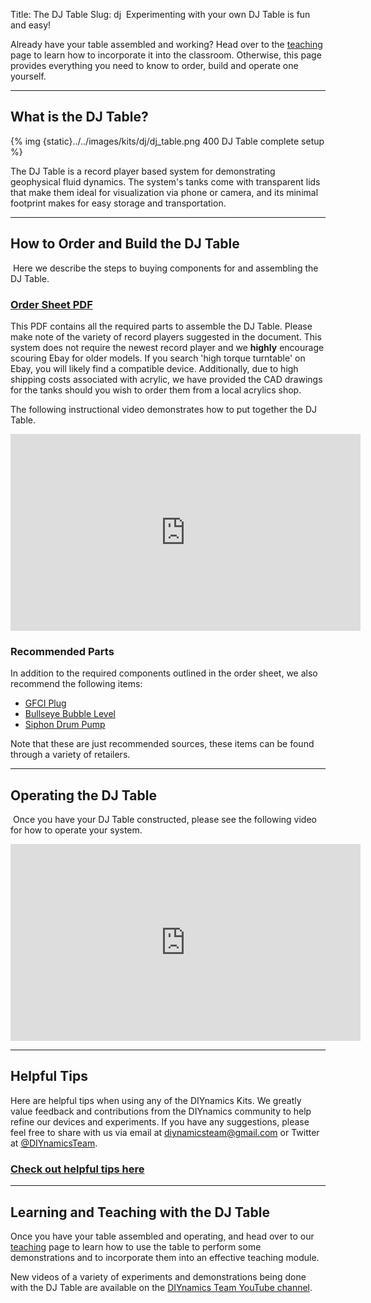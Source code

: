 Title: The DJ Table
Slug: dj
​
Experimenting with your own DJ Table is fun and easy!

Already have your table assembled and working? Head over to the [teaching](/pages/teaching.html) page to learn how to incorporate it into the classroom. Otherwise, this page provides everything you need to know to order, build and operate one yourself.

---

## What is the DJ Table?

{% img {static}../../images/kits/dj/dj_table.png 400 DJ Table complete setup %}

The DJ Table is a record player based system for demonstrating geophysical fluid dynamics. The system's tanks come with transparent lids that make them ideal for visualization via phone or camera, and its minimal footprint makes for easy storage and transportation.

---

## How to Order and Build the DJ Table
​
Here we describe the steps to buying components for and assembling the DJ Table.
​
### [Order Sheet PDF]({static}../../pdfs/dj/DJ_Order_Sheet.pdf)
This PDF contains all the required parts to assemble the DJ Table. Please make note of the variety of record players suggested in the document. This system does not require the newest record player and we **highly** encourage scouring Ebay for older models. If you search 'high torque turntable' on Ebay, you will likely find a compatible device. Additionally, due to high shipping costs associated with acrylic, we have provided the CAD drawings for the tanks should you wish to order them from a local acrylics shop.

The following instructional video demonstrates how to put together the DJ Table.

<iframe width="560" height="315" src="https://www.youtube.com/embed/SoTafsJMSK4" frameborder="0" allow="accelerometer; autoplay; clipboard-write; encrypted-media; gyroscope; picture-in-picture" allowfullscreen></iframe>

### Recommended Parts

In addition to the required components outlined in the order sheet, we also recommend the following items:

- [GFCI Plug](https://www.amazon.com/dp/B000XVG72G/ref=cm_sw_em_r_mt_dp_aqZtFbF8WHY6S)
- [Bullseye Bubble Level](https://www.mcmaster.com/2147A11/)
- [Siphon Drum Pump](https://www.mcmaster.com/9894K44/)

Note that these are just recommended sources, these items can be found through a variety of retailers.

---

## Operating the DJ Table
​
Once you have your DJ Table constructed, please see the following video for how to operate your system.​

<iframe width="560" height="315" src="https://www.youtube.com/embed/FBURAX1hNV8" frameborder="0" allow="accelerometer; autoplay; clipboard-write; encrypted-media; gyroscope; picture-in-picture" allowfullscreen></iframe>

---

## Helpful Tips

Here are helpful tips when using any of the DIYnamics Kits. We greatly value feedback and contributions from the DIYnamics community to help refine our devices and experiments. If you have any suggestions, please feel free to share with us via email at [diynamicsteam@gmail.com](mailto:diynamicsteam@gmail.com) or Twitter at [@DIYnamicsTeam](https://twitter.com/diynamicsteam).

### [Check out helpful tips here](/pages/tips.html)

---

## Learning and Teaching with the DJ Table
Once you have your table assembled and operating, and head over to our [teaching](/pages/teaching.html) page to learn how to use the table to perform some demonstrations and to incorporate them into an effective teaching module.

New videos of a variety of experiments and demonstrations being done with the DJ Table are available on the [DIYnamics Team YouTube channel](https://www.youtube.com/channel/UCnUHxOSVY4G4OFbF8XL1qUg).